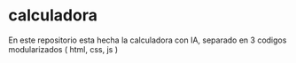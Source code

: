 # calculadora
En este repositorio esta hecha la calculadora con IA, separado en 3 codigos modularizados ( html, css, js )
